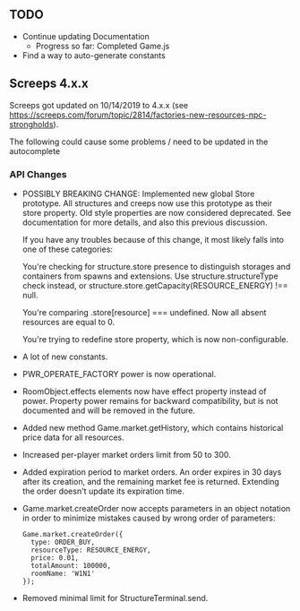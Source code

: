 ## TODO
 * Continue updating Documentation
    * Progress so far: Completed Game.js
 * Find a way to auto-generate constants
 
 
## Screeps 4.x.x
Screeps got updated on 10/14/2019 to 4.x.x 
(see https://screeps.com/forum/topic/2814/factories-new-resources-npc-strongholds).

The following could cause some problems / need to be updated in the autocomplete

### API Changes
* POSSIBLY BREAKING CHANGE: Implemented new global Store prototype. All structures and creeps now use this prototype as 
their store property. Old style properties are now considered deprecated. See documentation for more details, and also 
this previous discussion.

    If you have any troubles because of this change, it most likely falls into one of these categories:
    
    You're checking for structure.store presence to distinguish storages and containers from spawns and extensions. Use
     structure.structureType check instead, or structure.store.getCapacity(RESOURCE_ENERGY) !== null.
    
    You're comparing .store[resource] === undefined. Now all absent resources are equal to 0.
    
    You're trying to redefine store property, which is now non-configurable.

* A lot of new constants.

* PWR_OPERATE_FACTORY power is now operational.

* RoomObject.effects elements now have effect property instead of power. Property power remains for backward 
compatibility, but is not documented and will be removed in the future.

* Added new method Game.market.getHistory, which contains historical price data for all resources.

* Increased per-player market orders limit from 50 to 300.

* Added expiration period to market orders. An order expires in 30 days after its creation, and the remaining market fee 
is returned. Extending the order doesn't update its expiration time.

* Game.market.createOrder now accepts parameters in an object notation in order to minimize mistakes caused by wrong 
order of parameters:

    ```
    Game.market.createOrder({
      type: ORDER_BUY,
      resourceType: RESOURCE_ENERGY,
      price: 0.01,
      totalAmount: 100000,
      roomName: 'W1N1'
    });
    ```
  
* Removed minimal limit for StructureTerminal.send.
